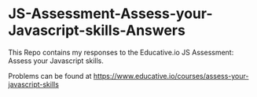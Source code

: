 # JS-Assessment-Assess-your-Javascript-skills-Answers
This Repo contains my responses to the Educative.io JS Assessment: Assess your Javascript skills.

Problems can be found at https://www.educative.io/courses/assess-your-javascript-skills 
